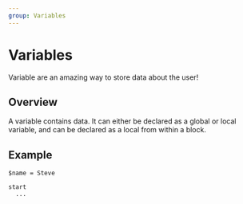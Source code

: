 ```yaml
---
group: Variables
---
```


# Variables
Variable are an amazing way to store data about the user!

## Overview
A variable contains data. It can either be declared as a global or local variable, and can be declared as a local from within a block.

## Example
```
$name = Steve

start
  ...
```
